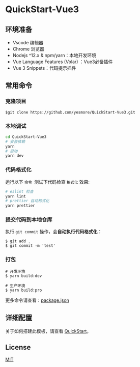 # QuickStart-Vue3

## 环境准备

- Vscode 编辑器
- Chrome 浏览器
- Nodejs ^12.x & npm/yarn：本地开发环境
- Vue Language Features (Volar) ：Vue3必备插件
- Vue 3 Snippets：代码提示插件

## 常用命令

### 克隆项目

```shell
$git clone https://github.com/yesmore/QuickStart-Vue3.git
```

### 本地调试

```bash
cd QuickStart-Vue3
# 安装依赖
yarn
# 启动
yarn dev
```



### 代码格式化

运行以下 `命令 `测试下代码检查 `格式化` 效果:

```bash
# eslint 检查
yarn lint
# prettier 自动格式化
yarn prettier
```

### 提交代码到本地仓库

执行 `git commit` 操作，会**自动执行代码格式化**：

```shell
$ git add .
$ git commit -m 'test'
```

### 打包

```shell
# 开发环境
$ yarn build:dev

# 生产环境
$ yarn build:pro
```

更多命令请查看：[package.json](https://github.com/yesmore/QuickStart-Vue3/blob/main/package.json)



## 详细配置

关于如何搭建此模板，请查看 [QuickStart](https://github.com/yesmore/QuickStart-Vue3/blob/main/QuickStart)。

## License

[MIT]()
